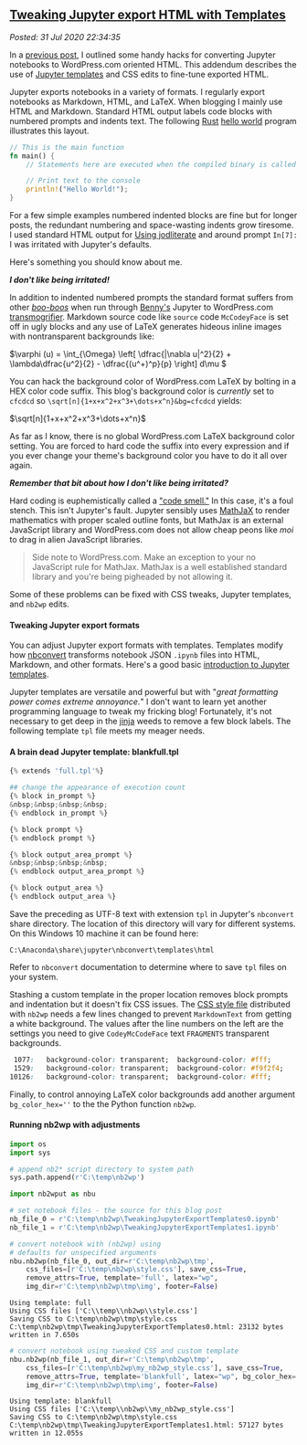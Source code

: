 
[Tweaking Jupyter export HTML with Templates](http://analyzethedatanotthedrivel.org/2020/07/31/tweaking-jupyter-export-html-with-templates/)
-------------------------------------------------------------------------------------------------------------------------------------------

*Posted: 31 Jul 2020 22:34:35*


In a [previous post](https://analyzethedatanotthedrivel.org/2020/06/01/better-blogging-with-jupyter-notebooks-on-wordpress-com/), I outlined some handy hacks for converting Jupyter notebooks to WordPress.com oriented HTML. This addendum describes the use of [Jupyter templates](https://www.datacamp.com/community/tutorials/jinja2-custom-export-templates-jupyter) and CSS edits to fine-tune exported HTML.

Jupyter exports notebooks in a variety of formats. I regularly export notebooks as Markdown, HTML, and LaTeX. When blogging I mainly use HTML and Markdown. Standard 
HTML output labels code blocks with numbered prompts and indents text. The following [Rust](https://www.rust-lang.org/) [hello world](https://en.wikipedia.org/wiki/%22Hello,_World!%22_program) program illustrates this layout.


```Rust
// This is the main function
fn main() {
    // Statements here are executed when the compiled binary is called

    // Print text to the console
    println!("Hello World!");
}
```

For a few simple examples numbered indented blocks are fine but for longer posts, the redundant numbering and space-wasting indents grow tiresome. I used standard HTML output for [Using jodliterate](https://analyzethedatanotthedrivel.org/2020/05/25/using-jodliterate/) and around  prompt `In[7]:` I was irritated with Jupyter's defaults.

Here's something you should know about me.

***I don't like being irritated!***

In addition to indented numbered prompts the standard format suffers from other [*boo-boos*](https://www.dictionary.com/browse/boo-boo) when run through [Benny's](https://github.com/bennylp) Jupyter to WordPress.com [transmogrifier](https://calvinandhobbes.fandom.com/wiki/Transmogrifier). Markdown source code like `source` code `McCodeyFace` is set off in ugly blocks and any use of LaTeX generates hideous inline images with nontransparent backgrounds like:

$\varphi (u) = \int_{\Omega} \left[
\dfrac{\|\nabla u\|^2}{2} +
\lambda\dfrac{u^2}{2} -
\dfrac{(u^+)^p}{p} \right] d\mu $

You can hack the background color of WordPress.com LaTeX by bolting in a HEX color code suffix. This blog's background color is *currently* set to `cfcdcd` so `\sqrt[n]{1+x+x^2+x^3+\dots+x^n}&bg=cfcdcd` yields:

$\sqrt[n]{1+x+x^2+x^3+\dots+x^n}$

As far as I know, there is no global WordPress.com 
LaTeX background color setting. You are forced to hard code the suffix into
every expression and if you ever change your theme's background color you have to
do it all over again.

***Remember that bit about how I don't like being irritated?***

Hard coding is euphemistically called a ["code smell."](https://www.codegrip.tech/productivity/everything-you-need-to-know-about-code-smells/) In this case, it's a foul stench.
This isn't Jupyter's fault. Jupyter sensibly uses [MathJaX](https://www.mathjax.org/) to render mathematics with proper scaled outline fonts, but MathJax is an external JavaScript library and WordPress.com does not allow cheap peons like *moi* to drag in alien JavaScript libraries.

> Side note to WordPress.com. Make an exception to your no JavaScript rule for MathJax. MathJax is a well
> established standard library and you're being pigheaded by not allowing it.

Some of these problems can be fixed with CSS tweaks, Jupyter templates, and `nb2wp` edits.
#### Tweaking Jupyter export formats

You can adjust Jupyter export formats with templates. Templates modify how 
[nbconvert](https://nbconvert.readthedocs.io/en/latest/) transforms notebook JSON `.ipynb` files into HTML, Markdown, and other formats. Here's a good basic [introduction to Jupyter templates](https://nbconvert.readthedocs.io/en/latest/customizing.html).

Jupyter templates are versatile and powerful but with "*great formatting power comes extreme annoyance.*" I don't want to learn yet another programming language to tweak my fricking blog! Fortunately, it's not necessary to get deep in the [jinja](https://jinja.palletsprojects.com/en/2.11.x/) weeds to remove a few block labels. The following template `tpl` file meets my meager needs.

#### A brain dead Jupyter template: blankfull.tpl

```PYTHON
{% extends 'full.tpl'%}

## change the appearance of execution count
{% block in_prompt %}
&nbsp;&nbsp;&nbsp;&nbsp;
{% endblock in_prompt %}

{% block prompt %}
{% endblock prompt %}

{% block output_area_prompt %}
&nbsp;&nbsp;&nbsp;&nbsp;
{% endblock output_area_prompt %}

{% block output_area %}
{% endblock output_area %}
```

Save the preceding as UTF-8 text with extension `tpl` in Jupyter's `nbconvert` share directory. 
The location of this directory will vary for different systems. On this Windows 10 machine it can be found here:

```
C:\Anaconda\share\jupyter\nbconvert\templates\html
```

Refer to `nbconvert` documentation to determine where to save `tpl` files on your system.

Stashing a custom template in the proper location removes block prompts and indentation but it doesn't
fix CSS issues. The [CSS style file](https://github.com/bennylp/nb2wp/blob/master/style.css) distributed with `nb2wp`
needs a few lines changed to prevent `MarkdownText` from getting a white background. The values after the line numbers 
on the left are the settings you need to give `CodeyMcCodeFace` text `FRAGMENTS` transparent backgrounds. 

```CSS
 1077:   background-color: transparent;  background-color: #fff;
 1529:   background-color: transparent;  background-color: #f9f2f4;
10126:   background-color: transparent;  background-color: #fff;
```

Finally, to control annoying LaTeX color backgrounds add another argument
`bg_color_hex=''` to the the Python function `nb2wp`. 

#### Running nb2wp with adjustments


```python
import os
import sys

# append nb2* script directory to system path
sys.path.append(r'C:\temp\nb2wp')

import nb2wput as nbu
```


```python
# set notebook files - the source for this blog post
nb_file_0 = r'C:\temp\nb2wp\TweakingJupyterExportTemplates0.ipynb'
nb_file_1 = r'C:\temp\nb2wp\TweakingJupyterExportTemplates1.ipynb'
```


```python
# convert notebook with (nb2wp) using
# defaults for unspecified arguments
nbu.nb2wp(nb_file_0, out_dir=r'C:\temp\nb2wp\tmp',
    css_files=[r'C:\temp\nb2wp\style.css'], save_css=True, 
    remove_attrs=True, template='full', latex="wp",
    img_dir=r'C:\temp\nb2wp\tmp\img', footer=False)
```

    Using template: full
    Using CSS files ['C:\\temp\\nb2wp\\style.css']
    Saving CSS to C:\temp\nb2wp\tmp\style.css
    C:\temp\nb2wp\tmp\TweakingJupyterExportTemplates0.html: 23132 bytes written in 7.650s
    


```python
# convert notebook using tweaked CSS and custom template
nbu.nb2wp(nb_file_1, out_dir=r'C:\temp\nb2wp\tmp',
    css_files=[r'C:\temp\nb2wp\my_nb2wp_style.css'], save_css=True, 
    remove_attrs=True, template='blankfull', latex="wp", bg_color_hex='cfcdcd',
    img_dir=r'C:\temp\nb2wp\tmp\img', footer=False)
```

    Using template: blankfull
    Using CSS files ['C:\\temp\\nb2wp\\my_nb2wp_style.css']
    Saving CSS to C:\temp\nb2wp\tmp\style.css
    C:\temp\nb2wp\tmp\TweakingJupyterExportTemplates1.html: 57127 bytes written in 12.055s
    

